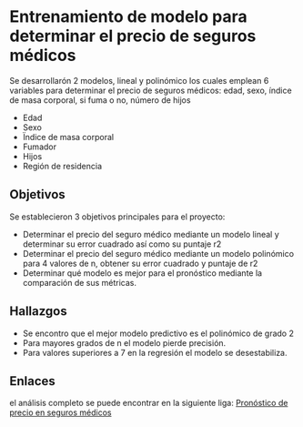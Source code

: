 # Entrenamiento de modelo para determinar el precio de seguros médicos
Se desarrollarón 2 modelos, lineal y polinómico los cuales emplean 6 variables para determinar el precio de seguros médicos: edad, sexo, índice de masa corporal, si fuma o no, número de hijos
+ Edad
+ Sexo
+ Ïndice de masa corporal
+ Fumador
+ Hijos
+ Región de residencia
## Objetivos
Se establecieron 3 objetivos principales para el proyecto:
+ Determinar el precio del seguro médico mediante un modelo lineal y determinar su error cuadrado así como su puntaje r2
+ Determinar el precio del seguro médico mediante un modelo polinómico para 4 valores de n, obtener su error cuadrado y puntaje de r2
+ Determinar qué modelo es mejor para el pronóstico mediante la comparación de sus métricas.

## Hallazgos

+ Se encontro que el mejor modelo predictivo es el polinómico de grado 2
+ Para mayores grados de n el modelo pierde precisión.
+ Para valores superiores a 7 en la regresión el modelo se desestabiliza.

## Enlaces
el análisis completo se puede encontrar en la siguiente liga:
<a href = "https://drive.google.com/drive/u/2/folders/1n0mPXI1z_IoL-bi-d1KVwEaW7A91k9EY"> Pronóstico de precio en seguros médicos
